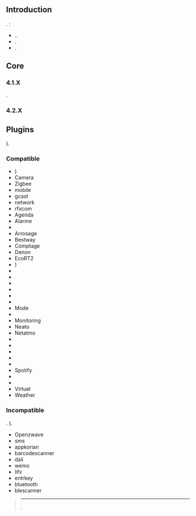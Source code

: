 # 

## Introduction

.  :

- ..
- .
- .

## Core

### 4.1.X

.

### 4.2.X



## Plugins

).

### Compatible

- )
- Camera
- Zigbee
- mobile
- gcast
- network
- rfxcom
- Agenda
- Alarme
- 
- Arrosage
- Bestway
- Comptage
- Denon
- EcoRT2
- )
- 
- 
- 
- 
- 
- 
- Mode
- 
- Monitoring
- Neato
- Netatmo
- 
- 
- 
- 
- 
- Spotify
- 
- 
- Virtuel
- Weather


### Incompatible

. ).

- Openzwave
- sms
- appkorian
- barcodescanner
- dali
- wemo
- lifx
- entrkey
- bluetooth
- blescanner


> ****
>
> .
